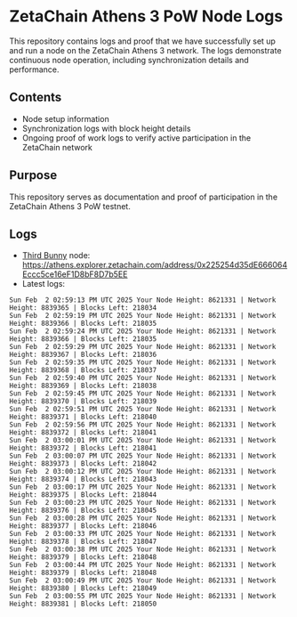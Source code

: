# ZetaChain Athens 3 PoW Node Logs
This repository contains logs and proof that we have successfully set up and run a node on the ZetaChain Athens 3 network. The logs demonstrate continuous node operation, including synchronization details and performance.

## Contents
- Node setup information
- Synchronization logs with block height details
- Ongoing proof of work logs to verify active participation in the ZetaChain network

## Purpose
This repository serves as documentation and proof of participation in the ZetaChain Athens 3 PoW testnet.

## Logs

- [Third Bunny](https://thirdbunny.xyz/) node: https://athens.explorer.zetachain.com/address/0x225254d35dE666064Eccc5ce16eF1D8bF8D7b5EE
- Latest logs:
```
Sun Feb  2 02:59:13 PM UTC 2025 Your Node Height: 8621331 | Network Height: 8839365 | Blocks Left: 218034
Sun Feb  2 02:59:19 PM UTC 2025 Your Node Height: 8621331 | Network Height: 8839366 | Blocks Left: 218035
Sun Feb  2 02:59:24 PM UTC 2025 Your Node Height: 8621331 | Network Height: 8839366 | Blocks Left: 218035
Sun Feb  2 02:59:29 PM UTC 2025 Your Node Height: 8621331 | Network Height: 8839367 | Blocks Left: 218036
Sun Feb  2 02:59:35 PM UTC 2025 Your Node Height: 8621331 | Network Height: 8839368 | Blocks Left: 218037
Sun Feb  2 02:59:40 PM UTC 2025 Your Node Height: 8621331 | Network Height: 8839369 | Blocks Left: 218038
Sun Feb  2 02:59:45 PM UTC 2025 Your Node Height: 8621331 | Network Height: 8839370 | Blocks Left: 218039
Sun Feb  2 02:59:51 PM UTC 2025 Your Node Height: 8621331 | Network Height: 8839371 | Blocks Left: 218040
Sun Feb  2 02:59:56 PM UTC 2025 Your Node Height: 8621331 | Network Height: 8839372 | Blocks Left: 218041
Sun Feb  2 03:00:01 PM UTC 2025 Your Node Height: 8621331 | Network Height: 8839372 | Blocks Left: 218041
Sun Feb  2 03:00:07 PM UTC 2025 Your Node Height: 8621331 | Network Height: 8839373 | Blocks Left: 218042
Sun Feb  2 03:00:12 PM UTC 2025 Your Node Height: 8621331 | Network Height: 8839374 | Blocks Left: 218043
Sun Feb  2 03:00:17 PM UTC 2025 Your Node Height: 8621331 | Network Height: 8839375 | Blocks Left: 218044
Sun Feb  2 03:00:23 PM UTC 2025 Your Node Height: 8621331 | Network Height: 8839376 | Blocks Left: 218045
Sun Feb  2 03:00:28 PM UTC 2025 Your Node Height: 8621331 | Network Height: 8839377 | Blocks Left: 218046
Sun Feb  2 03:00:33 PM UTC 2025 Your Node Height: 8621331 | Network Height: 8839378 | Blocks Left: 218047
Sun Feb  2 03:00:38 PM UTC 2025 Your Node Height: 8621331 | Network Height: 8839379 | Blocks Left: 218048
Sun Feb  2 03:00:44 PM UTC 2025 Your Node Height: 8621331 | Network Height: 8839379 | Blocks Left: 218048
Sun Feb  2 03:00:49 PM UTC 2025 Your Node Height: 8621331 | Network Height: 8839380 | Blocks Left: 218049
Sun Feb  2 03:00:55 PM UTC 2025 Your Node Height: 8621331 | Network Height: 8839381 | Blocks Left: 218050
```
